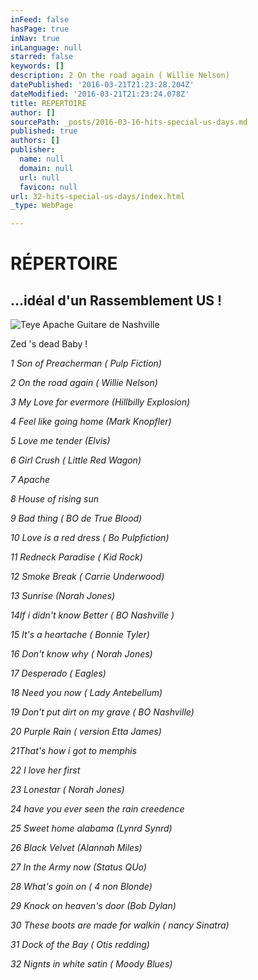 ```yaml
---
inFeed: false
hasPage: true
inNav: true
inLanguage: null
starred: false
keywords: []
description: 2 On the road again ( Willie Nelson)
datePublished: '2016-03-21T21:23:28.204Z'
dateModified: '2016-03-21T21:23:24.078Z'
title: RÉPERTOIRE
author: []
sourcePath: _posts/2016-03-16-hits-special-us-days.md
published: true
authors: []
publisher:
  name: null
  domain: null
  url: null
  favicon: null
url: 32-hits-special-us-days/index.html
_type: WebPage

---
```

# RÉPERTOIRE

## ...idéal d'un Rassemblement US !
![Teye Apache Guitare de Nashville](https://s3-us-west-2.amazonaws.com/the-grid-img/p/104498454ab33ff284dbfc8370056adba1345ffc.jpg)

Zed 's dead Baby !

_1 Son of Preacherman ( Pulp Fiction)_

_2 On the road again ( Willie Nelson)_

_3 My Love for evermore (Hillbilly Explosion)_

_4 Feel like going home (Mark Knopfler)_

_5 Love me tender (Elvis)_

_6 Girl Crush ( Little Red Wagon)_

_7 Apache_

_8 House of rising sun_

_9 Bad thing ( BO de True Blood)_

_10 Love is a red dress ( Bo Pulpfiction)_

_11 Redneck Paradise ( Kid Rock)_

_12 Smoke Break ( Carrie Underwood)_

_13 Sunrise (Norah Jones)_

_14If i didn't know Better ( BO Nashville )_

_15 It's a heartache ( Bonnie Tyler)_

_16 Don't know why ( Norah Jones)_

_17 Desperado ( Eagles)_

_18 Need you now ( Lady Antebellum)_

_19 Don't put dirt on my grave ( BO Nashville)_

_20 Purple Rain ( version Etta James)_

_21That's how i got to memphis_

_22 I love her first_

_23 Lonestar ( Norah Jones)_

_24 have you ever seen the rain creedence_

_25 Sweet home alabama (Lynrd Synrd)_

_26 Black Velvet (Alannah Miles)_

_27 In the Army now (Status QUo)_

_28 What's goin on ( 4 non Blonde)_

_29 Knock on heaven's door (Bob Dylan)_

_30 These boots are made for walkin ( nancy Sinatra)_

_31 Dock of the Bay ( Otis redding)_

_32 Nignts in white satin ( Moody Blues)_